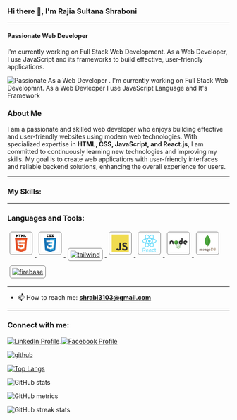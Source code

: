 ### Hi there 👋, I'm Rajia Sultana Shraboni
----------------------------------

#### Passionate Web Developer 
I'm currently working on Full Stack Web Development. As a Web Developer, I use JavaScript and its frameworks to build effective, user-friendly applications.

![Passionate As a Web Developer . I'm currently working on Full Stack Web Developmnt. As a Web Devleoper I use JavaScript Language and It's Framework](https://media.licdn.com/dms/image/v2/D5616AQE3tOL_neJF3w/profile-displaybackgroundimage-shrink_350_1400/profile-displaybackgroundimage-shrink_350_1400/0/1704393950168?e=1736380800&v=beta&t=DHevVgpbdlCCcc9LI26A-SDAk6TtxmJqIKnKrZRHyQU)



### About Me
I am a passionate and skilled web developer who enjoys building effective and user-friendly websites using modern web technologies. With specialized expertise in **HTML, CSS, JavaScript, and React.js**, I am committed to continuously learning new technologies and improving my skills. My goal is to create web applications with user-friendly interfaces and reliable backend solutions, enhancing the overall experience for users.

-------------------------------------------

### My Skills:
--------------------------------


<h3 align="left">Languages and Tools:</h3> <p align="left">    <a href="https://www.w3.org/html/" target="_blank" rel="noreferrer">      <img src="https://raw.githubusercontent.com/devicons/devicon/master/icons/html5/html5-original-wordmark.svg" alt="html5" width="40" height="40" style="border: 1px solid gray; padding: 5px; margin: 5px; border-radius: 5px;"/>    </a>    <a href="https://www.w3schools.com/css/" target="_blank" rel="noreferrer">      <img src="https://raw.githubusercontent.com/devicons/devicon/master/icons/css3/css3-original-wordmark.svg" alt="css3" width="40" height="40" style="border: 1px solid gray; padding: 5px; margin: 5px; border-radius: 5px;"/>    </a>    <a href="https://tailwindcss.com/" target="_blank" rel="noreferrer">      <img src="https://www.vectorlogo.zone/logos/tailwindcss/tailwindcss-icon.svg" alt="tailwind" width="40" height="40" style="border: 1px solid gray; padding: 5px; margin: 5px; border-radius: 5px;"/>    </a>    <a href="https://developer.mozilla.org/en-US/docs/Web/JavaScript" target="_blank" rel="noreferrer">      <img src="https://raw.githubusercontent.com/devicons/devicon/master/icons/javascript/javascript-original.svg" alt="javascript" width="40" height="40" style="border: 1px solid gray; padding: 5px; margin: 5px; border-radius: 5px;"/>    </a>    <a href="https://reactjs.org/" target="_blank" rel="noreferrer">      <img src="https://raw.githubusercontent.com/devicons/devicon/master/icons/react/react-original-wordmark.svg" alt="react" width="40" height="40" style="border: 1px solid gray; padding: 5px; margin: 5px; border-radius: 5px;"/>    </a>    <a href="https://nodejs.org" target="_blank" rel="noreferrer">      <img src="https://raw.githubusercontent.com/devicons/devicon/master/icons/nodejs/nodejs-original-wordmark.svg" alt="nodejs" width="40" height="40" style="border: 1px solid gray; padding: 5px; margin: 5px; border-radius: 5px;"/>    </a>    <a href="https://www.mongodb.com/" target="_blank" rel="noreferrer">      <img src="https://raw.githubusercontent.com/devicons/devicon/master/icons/mongodb/mongodb-original-wordmark.svg" alt="mongodb" width="40" height="40" style="border: 1px solid gray; padding: 5px; margin: 5px; border-radius: 5px;"/>    </a>    <a href="https://firebase.google.com/" target="_blank" rel="noreferrer">      <img src="https://www.vectorlogo.zone/logos/firebase/firebase-icon.svg" alt="firebase" width="40" height="40" style="border: 1px solid gray; padding: 5px; margin: 5px; border-radius: 5px;"/>    </a>  </p>



-------------------------------

- 📫 How to reach me: **shrabi3103@gmail.com**

----------------------------

### Connect with me:
<p align="left">
  <a href="https://www.linkedin.com/in/rajia-sultana-shraboni-17096327b/" target="_blank" rel="noreferrer">
    <img align="center" src="https://raw.githubusercontent.com/rahuldkjain/github-profile-readme-generator/master/src/images/icons/Social/linked-in-alt.svg" alt="LinkedIn Profile" height="30" width="40" />
  </a>
  <a href="https://www.facebook.com/rajiasultana.shraboni" target="_blank" rel="noreferrer">
    <img align="center" src="https://raw.githubusercontent.com/rahuldkjain/github-profile-readme-generator/master/src/images/icons/Social/facebook.svg" alt="Facebook Profile" height="30" width="40" />
  </a>
</p>


[<img src='https://cdn.jsdelivr.net/npm/simple-icons@3.0.1/icons/github.svg' alt='github' height='40'>](https://github.com/rajiasultanashraboni)  

[![Top Langs](https://github-readme-stats.vercel.app/api/top-langs/?username=rajiasultanashraboni)](https://github.com/anuraghazra/github-readme-stats)

![GitHub stats](https://github-readme-stats.vercel.app/api?username=rajiasultanashraboni&show_icons=true&count_private=true)  

![GitHub metrics](https://metrics.lecoq.io/rajiasultanashraboni)  

![GitHub streak stats](https://streak-stats.demolab.com/?user=rajiasultanashraboni)  
